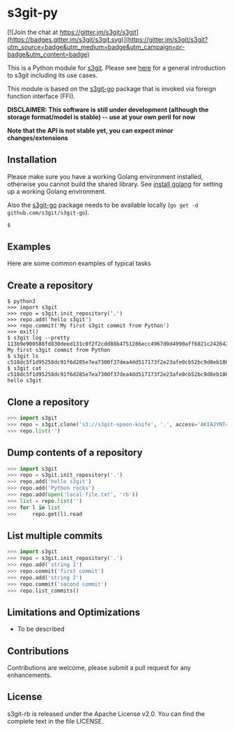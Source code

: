 s3git-py
========

[![Join the chat at https://gitter.im/s3git/s3git](https://badges.gitter.im/s3git/s3git.svg)](https://gitter.im/s3git/s3git?utm_source=badge&utm_medium=badge&utm_campaign=pr-badge&utm_content=badge)

This is a Python module for [s3git](https://github.com/s3git/s3git). Please see [here](https://github.com/s3git/s3git/blob/master/README.md) for a general introduction to s3git including its use cases.

This module is based on the [s3git-go](https://github.com/s3git/s3git-go) package that is invoked via foreign function interface (FFI).

**DISCLAIMER: This software is still under development (although the storage format/model is stable) -- use at your own peril for now**

**Note that the API is not stable yet, you can expect minor changes/extensions**

Installation
------------

Please make sure you have a working Golang environment installed, otherwise you cannot build the shared library. See [install golang](https://github.com/minio/minio/blob/master/INSTALLGO.md) for setting up a working Golang environment.

Also the [s3git-go](https://github.com/s3git/s3git-go) package needs to be available locally (`go get -d github.com/s3git/s3git-go`).

```sh
$ 
```

Examples
--------

Here are some common examples of typical tasks

Create a repository
-------------------

```
$ python3
>>> import s3git
>>> repo = s3git.init_repository('.')
>>> repo.add('hello s3git')
>>> repo.commit('My first s3git commit from Python')
>>> exit()
$ s3git log --pretty
113b9e900588fd830deed131c0f2f2cdd88b4751286ecc4967d0d4990aff6821c2426425955ec104797b142e93204a604e4ba420b3b617724237476128333de8 My first s3git commit from Python
$ s3git ls
c518dc5f1d95258dc91f6d285e7ea7300f37dea4dd517173f2e23afe0cb52bc9d8eb18683cdcf377e96a2d5a81585e61f6d27fa5d017cad53836bd050e9f105f
$ s3git cat c518dc5f1d95258dc91f6d285e7ea7300f37dea4dd517173f2e23afe0cb52bc9d8eb18683cdcf377e96a2d5a81585e61f6d27fa5d017cad53836bd050e9f105f
hello s3git
```

Clone a repository
------------------

```py
>>> import s3git
>>> repo = s3git.clone('s3://s3git-spoon-knife', '.', access='AKIAJYNT4FCBFWDQPERQ', secret='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')
>>> repo.list('')
```

Dump contents of a repository
-----------------------------

```py
>>> import s3git
>>> repo = s3git.init_repository('.')
>>> repo.add('hello s3git')
>>> repo.add('Python rocks')
>>> repo.add(open('local-file.txt', 'rb'))
>>> list = repo.list('')
>>> for l in list
>>>     repo.get(l).read
```

List multiple commits
---------------------

```py
>>> import s3git
>>> repo = s3git.init_repository('.')
>>> repo.add('string 1')
>>> repo.commit('first commit')
>>> repo.add('string 2')
>>> repo.commit('second commit')
>>> repo.list_commits()
```

Limitations and Optimizations
-----------------------------

- To be described 

Contributions
-------------

Contributions are welcome, please submit a pull request for any enhancements.

License
-------

s3git-rb is released under the Apache License v2.0. You can find the complete text in the file LICENSE.
